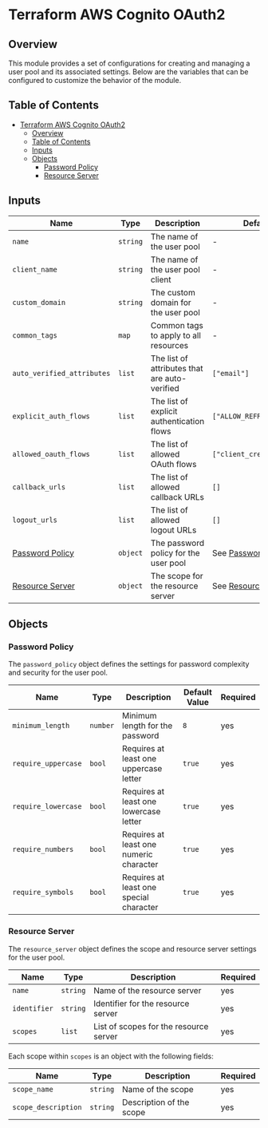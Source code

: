 # Terraform AWS Cognito OAuth2

## Overview
This module provides a set of configurations for creating and managing a user pool and its associated settings. Below are the variables that can be configured to customize the behavior of the module.

## Table of Contents
- [Terraform AWS Cognito OAuth2](#terraform-aws-cognito-oauth2)
  - [Overview](#overview)
  - [Table of Contents](#table-of-contents)
  - [Inputs](#inputs)
  - [Objects](#objects)
    - [Password Policy](#password-policy)
    - [Resource Server](#resource-server)

## Inputs

| Name                                | Type     | Description                                   | Default Value                           | Required |
| ----------------------------------- | -------- | --------------------------------------------- | --------------------------------------- | -------- |
| `name`                              | `string` | The name of the user pool                     | -                                       | yes      |
| `client_name`                       | `string` | The name of the user pool client              | -                                       | yes      |
| `custom_domain`                     | `string` | The custom domain for the user pool           | -                                       | yes      |
| `common_tags`                       | `map`    | Common tags to apply to all resources         | -                                       | yes      |
| `auto_verified_attributes`          | `list`   | The list of attributes that are auto-verified | `["email"]`                             | no       |
| `explicit_auth_flows`               | `list`   | The list of explicit authentication flows     | `["ALLOW_REFRESH_TOKEN_AUTH"]`          | no       |
| `allowed_oauth_flows`               | `list`   | The list of allowed OAuth flows               | `["client_credentials"]`                | no       |
| `callback_urls`                     | `list`   | The list of allowed callback URLs             | `[]`                                    | no       |
| `logout_urls`                       | `list`   | The list of allowed logout URLs               | `[]`                                    | no       |
| [Password Policy](#password-policy) | `object` | The password policy for the user pool         | See [Password Policy](#password-policy) | yes      |
| [Resource Server](#resource-server) | `object` | The scope for the resource server             | See [Resource Server](#resource-server) | yes      |

## Objects

### Password Policy
The `password_policy` object defines the settings for password complexity and security for the user pool.

| Name                | Type     | Description                             | Default Value | Required |
| ------------------- | -------- | --------------------------------------- | ------------- | -------- |
| `minimum_length`    | `number` | Minimum length for the password         | `8`           | yes      |
| `require_uppercase` | `bool`   | Requires at least one uppercase letter  | `true`        | yes      |
| `require_lowercase` | `bool`   | Requires at least one lowercase letter  | `true`        | yes      |
| `require_numbers`   | `bool`   | Requires at least one numeric character | `true`        | yes      |
| `require_symbols`   | `bool`   | Requires at least one special character | `true`        | yes      |

### Resource Server
The `resource_server` object defines the scope and resource server settings for the user pool.

| Name         | Type     | Description                            | Required |
| ------------ | -------- | -------------------------------------- | -------- |
| `name`       | `string` | Name of the resource server            | yes      |
| `identifier` | `string` | Identifier for the resource server     | yes      |
| `scopes`     | `list`   | List of scopes for the resource server | yes      |

Each scope within `scopes` is an object with the following fields:

| Name                | Type     | Description              | Required |
| ------------------- | -------- | ------------------------ | -------- |
| `scope_name`        | `string` | Name of the scope        | yes      |
| `scope_description` | `string` | Description of the scope | yes      |